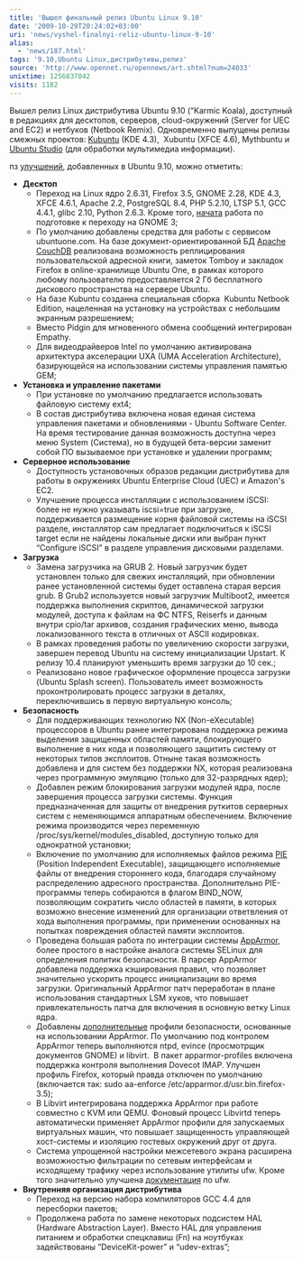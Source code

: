 ```yaml
---
title: 'Вышел финальный релиз Ubuntu Linux 9.10'
date: '2009-10-29T20:24:02+03:00'
uri: 'news/vyshel-finalnyi-reliz-ubuntu-linux-9-10'
alias: 
  - 'news/187.html'
tags: '9.10,Ubuntu Linux,дистрибутивы,релиз'
source: 'http://www.opennet.ru/opennews/art.shtml?num=24033'
unixtime: 1256837042
visits: 1182
---
```

Вышел релиз Linux дистрибутива Ubuntu 9.10 (“Karmic Koala), доступный в редакциях для десктопов, серверов, cloud-окружений (Server for UEC and EC2) и нетбуков (Netbook Remix). Одновременно выпущены релизы смежных проектов: [Kubuntu](http://www.kubuntu.org/news/9.10-release) (KDE 4.3),  Xubuntu (XFCE 4.6), Mythbuntu и [Ubuntu Studio](https://wiki.ubuntu.com/UbuntuStudio/9.10release_notes) (для обработки мультимедиа информации).

пз [улучшений](http://www.ubuntu.com/products/whatisubuntu/910features), добавленных в Ubuntu 9.10, можно отметить:

*   **Десктоп**
    *   Переход на Linux ядро 2.6.31, Firefox 3.5, GNOME 2.28, KDE 4.3,  XFCE 4.6.1, Apache 2.2, PostgreSQL 8.4, PHP 5.2.10, LTSP 5.1, GCC 4.4.1, glibc 2.10, Python 2.6.3. Кроме того, [начата](https://blueprints.launchpad.net/ubuntu/+spec/desktop-karmic-gnome-3) работа по подготовке к переходу на GNOME 3;
    *   По умолчанию добавлены средства для работы с сервисом ubuntuone.com. На базе документ-ориентированной БД [Apache CouchDB](http://couchdb.apache.org/) реализована возможность реплицирования пользовательской адресной книги, заметок Tomboy и закладок Firefox в online-хранилище Ubuntu One, в рамках которого любому пользователю предоставляется 2 Гб бесплатного дискового пространства на сервере Ubuntu.
    *   На базе Kubuntu созданна специальная сборка  Kubuntu Netbook Edition, нацеленная на установку на устройствах с небольшим экранным разрешением;
    *   Вместо Pidgin для мгновенного обмена сообщений интегрирован Empathy.
    *   Для видеодрайверов Intel по умолчанию активирована архитектура акселерации UXA (UMA Acceleration Architecture), базирующейся на использовании системы управления памятью GEM;
*   **Установка и управление пакетами**
    *   При установке по умолчанию предлагается использовать файловую систему ext4;
    *   В состав дистрибутива включена новая единая система управления пакетами и обновлениями - Ubuntu Software Center. На время тестирование данная возможность доступна через меню System (Система), но в будущей бета-версии заменит собой ПО вызываемое при установке и удалении программ;
*   **Серверное использование**
    *   Доступность установочных образов редакции дистрибутива для работы в окружениях Ubuntu Enterprise Cloud (UEC) и Amazon's EC2.
    *   Улучшение процесса инсталляции с использованием iSCSI: более не нужно указывать iscsi=true при загрузке, поддерживается размещение корня файловой системы на iSCSI разделе, инсталлятор сам предлагает подключиться к iSCSI target если не найдены локальные диски или выбран пункт “Configure iSCSI” в разделе управления дисковыми разделами.
*   **Загрузка**
    *   Замена загрузчика на GRUB 2. Новый загрузчик будет установлен только для свежих инсталляций, при обновлении ранее установленной системы будет оставлена старая версия grub. В Grub2 используется новый загрузчик Multiboot2, имеется поддержка выполнения скриптов, динамической загрузки модулей, доступа к файлам на ФС NTFS, Reiserfs и данным внутри cpio/tar архивов, создания графических меню, вывода локализованного текста в отличных от ASCII кодировках.
    *   В рамках проведения работы по увеличению скорости загрузки, завершен перевод Ubuntu на систему инициализации Upstart. К релизу 10.4 планируют уменьшить время загрузки до 10 сек.;
    *   Реализовано новое графическое оформление процесса загрузки (Ubuntu Splash screen). Пользователь имеет возможность проконтролировать процесс загрузки в деталях, переключившись в первую виртуальную консоль;
*   **Безопасность**
    *   Для поддерживающих технологию NX (Non-eXecutable) процессоров в Ubuntu ранее интегрирована поддержка режима выделения защищенных областей памяти, блокирующего выполнение в них кода и позволяющего защитить систему от некоторых типов эксплоитов. Отныне такая возможность добавлена и для систем без поддержки NX, которая реализована через программную эмуляцию (только для 32-разрядных ядер);
    *   Добавлен режим блокирования загрузки модулей ядра, после завершения процесса загрузки системы. Функция предназначенная для защиты от внедрения руткитов серверных систем с неменяющимся аппаратным обеспечением. Включение режима производится через переменную /proc/sys/kernel/modules\_disabled, доступную только для однократной установки;
    *   Включение по умолчанию для исполняемых файлов режима [PIE](http://en.wikipedia.org/wiki/Position-independent_code) (Position Independent Executable), защищающего исполняемые файлы от внедрения стороннего кода, благодаря случайному распределению адресного пространства. Дополнительно PIE-программы теперь собираются в флагом BIND\_NOW, позволяющим сократить число областей в памяти, в которых возможно внесение изменений для организации ответвления от хода выполнения программы, при применении основанных на попытках повреждения областей памяти эксплоитов.
    *   Проведена большая работа по интеграции системы [AppArmor](https://wiki.ubuntu.com/AppArmor), более простого в настройке аналога системы SELinux для определения политик безопасности. В парсер AppArmor добавлена поддержка кэширования правил, что позволяет значительно ускорить процесс инициализации во время загрузки. Оригинальный AppArmor патч переработан в плане использования стандартных LSM хуков, что повышает привлекательность патча для включения в основную ветку Linux ядра.
    *   Добавлены [дополнительные](https://wiki.ubuntu.com/SecurityTeam/KnowledgeBase/AppArmorProfiles) профили безопасности, основанные на использовании AppArmor. По умолчанию под контролем AppArmor теперь выполняются ntpd, evince (просмотрщик документов GNOME) и libvirt.  В пакет apparmor-profiles включена поддержка контроля выполнения Dovecot IMAP. Улучшен профиль Firefox, который правда отключен по умолчанию (включается так: sudo aa-enforce /etc/apparmor.d/usr.bin.firefox-3.5);
    *   В Libvirt интегрирована поддержка AppArmor при работе совместно с KVM или QEMU. Фоновый процесс Libvirtd теперь автоматически применяет AppArmor профили для запускаемых виртуальных машин, что повышает защищенность управляющей хост-системы и изоляцию гостевых окружений друг от друга.
    *   Система упрощенной настройки межсетевого экрана расширена возможностью фильтрации по сетевым интерфейсам и исходящему трафику через использование утилиты ufw. Кроме того значительно улучшена [документация](https://wiki.ubuntu.com/UbuntuFirewall#Features) по ufw.
*   **Внутренняя организация дистрибутива**
    *   Переход на версию набора компиляторов GCC 4.4 для пересборки пакетов;
    *   Продолжена работа по замене некоторых подсистем HAL (Hardware Abstraction Layer). Вместо HAL для управления питанием и обработки спецклавиш (Fn) на ноутбуках задействованы “DeviceKit-power” и “udev-extras”;
